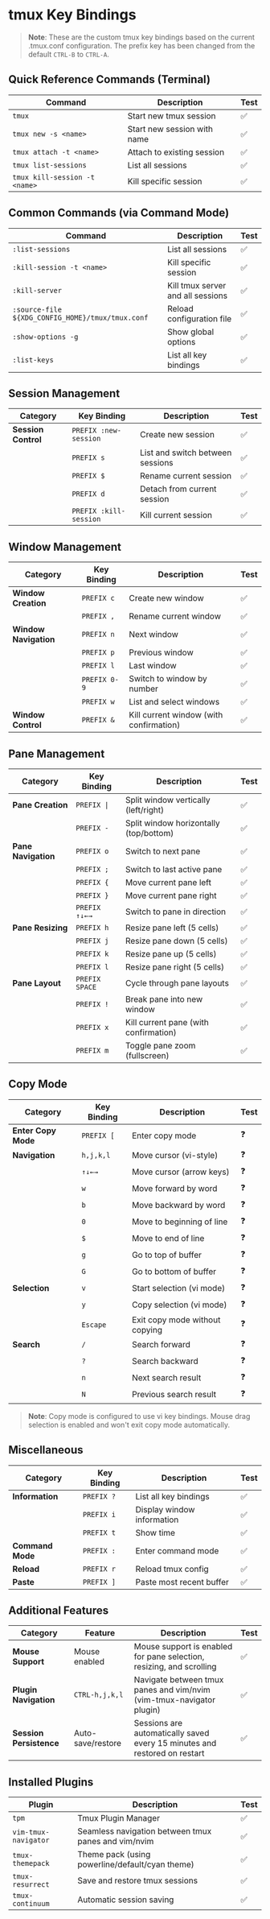 # tmux Key Bindings

> **Note**: These are the custom tmux key bindings based on the current .tmux.conf configuration. The prefix key has been changed from the default `CTRL-B` to `CTRL-A`.

## Quick Reference Commands (Terminal)

| Command | Description | Test |
|---------|-------------|------|
| `tmux` | Start new tmux session | ✅ |
| `tmux new -s <name>` | Start new session with name | ✅ |
| `tmux attach -t <name>` | Attach to existing session | ✅ |
| `tmux list-sessions` | List all sessions | ✅ |
| `tmux kill-session -t <name>` | Kill specific session | ✅ |


## Common Commands (via Command Mode)

| Command | Description | Test |
|---------|-------------|------|
| `:list-sessions` | List all sessions | ✅ |
| `:kill-session -t <name>` | Kill specific session | ✅ |
| `:kill-server` | Kill tmux server and all sessions | ✅ |
| `:source-file ${XDG_CONFIG_HOME}/tmux/tmux.conf` | Reload configuration file | ✅ |
| `:show-options -g` | Show global options | ✅ |
| `:list-keys` | List all key bindings | ✅ |

## Session Management

| Category | Key Binding | Description | Test |
|-----------|-------------|-------------|------|
| **Session Control** | `PREFIX :new-session` | Create new session | ✅ |
|  | `PREFIX s` | List and switch between sessions | ✅ |
|  | `PREFIX $` | Rename current session | ✅ |
|  | `PREFIX d` | Detach from current session | ✅ |
|  | `PREFIX :kill-session` | Kill current session | ✅ |

## Window Management

| Category | Key Binding | Description | Test |
|-----------|-------------|-------------|------|
| **Window Creation** | `PREFIX c` | Create new window | ✅ |
|  | `PREFIX ,` | Rename current window | ✅ |
| **Window Navigation** | `PREFIX n` | Next window | ✅ |
|  | `PREFIX p` | Previous window | ✅ |
|  | `PREFIX l` | Last window | ✅ |
|  | `PREFIX 0-9` | Switch to window by number | ✅ |
|  | `PREFIX w` | List and select windows | ✅ |
| **Window Control** | `PREFIX &` | Kill current window (with confirmation) | ✅ |

## Pane Management

| Category | Key Binding | Description | Test |
|-----------|-------------|-------------|------|
| **Pane Creation** | `PREFIX \|` | Split window vertically (left/right) | ✅ |
|  | `PREFIX -` | Split window horizontally (top/bottom) | ✅ |
| **Pane Navigation** | `PREFIX o` | Switch to next pane | ✅ |
|  | `PREFIX ;` | Switch to last active pane | ✅ |
|  | `PREFIX {` | Move current pane left | ✅ |
|  | `PREFIX }` | Move current pane right | ✅ |
|  | `PREFIX ↑↓←→` | Switch to pane in direction | ✅ |
| **Pane Resizing** | `PREFIX h` | Resize pane left (5 cells) | ✅ |
|  | `PREFIX j` | Resize pane down (5 cells) | ✅ |
|  | `PREFIX k` | Resize pane up (5 cells) | ✅ |
|  | `PREFIX l` | Resize pane right (5 cells) | ✅ |
| **Pane Layout** | `PREFIX SPACE` | Cycle through pane layouts | ✅ |
|  | `PREFIX !` | Break pane into new window | ✅ |
|  | `PREFIX x` | Kill current pane (with confirmation) | ✅ |
|  | `PREFIX m` | Toggle pane zoom (fullscreen) | ✅ |

## Copy Mode

| Category | Key Binding | Description | Test |
|-----------|-------------|-------------|------|
| **Enter Copy Mode** | `PREFIX [` | Enter copy mode | ❓ |
| **Navigation** | `h,j,k,l` | Move cursor (vi-style) | ❓ |
|  | `↑↓←→` | Move cursor (arrow keys) | ❓ |
|  | `w` | Move forward by word | ❓ |
|  | `b` | Move backward by word | ❓ |
|  | `0` | Move to beginning of line | ❓ |
|  | `$` | Move to end of line | ❓ |
|  | `g` | Go to top of buffer | ❓ |
|  | `G` | Go to bottom of buffer | ❓ |
| **Selection** | `v` | Start selection (vi mode) | ❓ |
|  | `y` | Copy selection (vi mode) | ❓ |
|  | `Escape` | Exit copy mode without copying | ❓ |
| **Search** | `/` | Search forward | ❓ |
|  | `?` | Search backward | ❓ |
|  | `n` | Next search result | ❓ |
|  | `N` | Previous search result | ❓ |

> **Note**: Copy mode is configured to use vi key bindings. Mouse drag selection is enabled and won't exit copy mode automatically.

## Miscellaneous

| Category | Key Binding | Description | Test |
|-----------|-------------|-------------|------|
| **Information** | `PREFIX ?` | List all key bindings | ✅ |
|  | `PREFIX i` | Display window information | ✅ |
|  | `PREFIX t` | Show time | ✅ |
| **Command Mode** | `PREFIX :` | Enter command mode | ✅ |
| **Reload** | `PREFIX r` | Reload tmux config | ✅ |
| **Paste** | `PREFIX ]` | Paste most recent buffer | ✅ |

## Additional Features

| Category | Feature | Description | Test |
|-----------|---------|-------------|------|
| **Mouse Support** | Mouse enabled | Mouse support is enabled for pane selection, resizing, and scrolling | ✅ |
| **Plugin Navigation** | `CTRL-h,j,k,l` | Navigate between tmux panes and vim/nvim (vim-tmux-navigator plugin) | ✅ |
| **Session Persistence** | Auto-save/restore | Sessions are automatically saved every 15 minutes and restored on restart | ✅ |

## Installed Plugins

| Plugin | Description | Test |
|---------|-------------|------|
| `tpm` | Tmux Plugin Manager | ✅ |
| `vim-tmux-navigator` | Seamless navigation between tmux panes and vim/nvim | ✅ |
| `tmux-themepack` | Theme pack (using powerline/default/cyan theme) | ✅ |
| `tmux-resurrect` | Save and restore tmux sessions | ✅ |
| `tmux-continuum` | Automatic session saving | ✅ |
